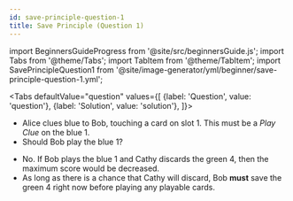 ```yaml
---
id: save-principle-question-1
title: Save Principle (Question 1)
---
```


import BeginnersGuideProgress from '@site/src/beginnersGuide.js';
import Tabs from '@theme/Tabs';
import TabItem from '@theme/TabItem';
import SavePrincipleQuestion1 from '@site/image-generator/yml/beginner/save-principle-question-1.yml';

<BeginnersGuideProgress id="save-principle-question-1" />

<!-- lint disable no-undefined-references -->

<Tabs
defaultValue="question"
values={[
{label: 'Question', value: 'question'},
{label: 'Solution', value: 'solution'},
]}>
<TabItem value="question">

- Alice clues blue to Bob, touching a card on slot 1. This must be a _Play Clue_ on the blue 1.
- Should Bob play the blue 1?

</TabItem>
<TabItem value="solution">

- No. If Bob plays the blue 1 and Cathy discards the green 4, then the maximum score would be decreased.
- As long as there is a chance that Cathy will discard, Bob **must** save the green 4 right now before playing any playable cards.

</TabItem>
</Tabs>

<SavePrincipleQuestion1 />
